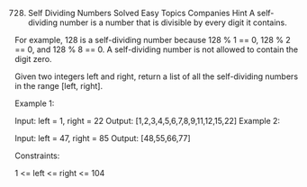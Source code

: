 728. Self Dividing Numbers
Solved
Easy
Topics
Companies
Hint
A self-dividing number is a number that is divisible by every digit it contains.

For example, 128 is a self-dividing number because 128 % 1 == 0, 128 % 2 == 0, and 128 % 8 == 0.
A self-dividing number is not allowed to contain the digit zero.

Given two integers left and right, return a list of all the self-dividing numbers in the range [left, right].

 

Example 1:

Input: left = 1, right = 22
Output: [1,2,3,4,5,6,7,8,9,11,12,15,22]
Example 2:

Input: left = 47, right = 85
Output: [48,55,66,77]
 

Constraints:

1 <= left <= right <= 104
